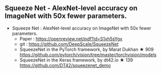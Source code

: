 ## Squeeze Net - AlexNet-level accuracy on ImageNet with 50x fewer parameters.
- Squeeze Net : AlexNet-level accuracy on ImageNet with 50x fewer parameters.
  - Paper : https://openreview.net/pdf?id=S1xh5sYgx
  - git : https://github.com/DeepScale/SqueezeNet
  - SqueezeNet in the PyTorch framework, by Marat Dukhan ★ 909 https://github.com/pytorch/vision/tree/master/torchvision/models
  - SqueezeNet in the Keras framework, by dt42.io ★ 139 https://github.com/DT42/squeezenet_demo
